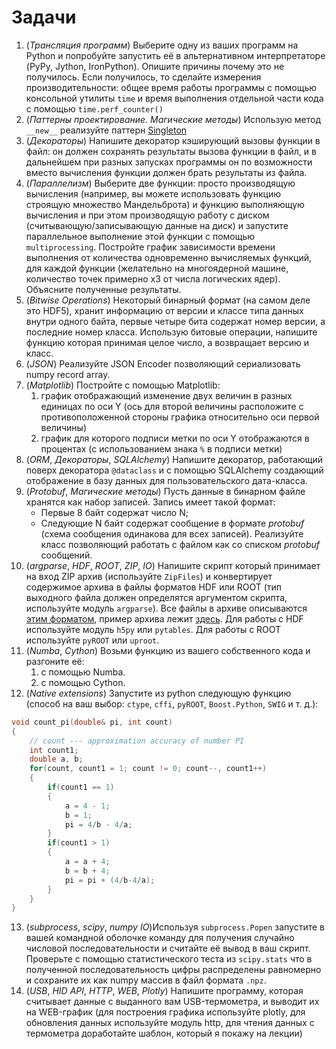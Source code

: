# Задачи

1. (_Трансляция программ_) Выберите одну из ваших программ на Python и попробуйте запустить её в альтернативном интерпретаторе (PyPy, Jython, IronPython). Опишите причины почему это не получилось. Если получилось, то сделайте измерения производительности: общее время работы программы с помощью консольной утилиты `time` и время выполнения отдельной части кода с помощью `time.perf_counter()`
2. (_Паттерны проектирование. Магические методы_) Использую метод `__new__` реализуйте паттерн [Singleton](https://ru.wikipedia.org/wiki/%D0%9E%D0%B4%D0%B8%D0%BD%D0%BE%D1%87%D0%BA%D0%B0_(%D1%88%D0%B0%D0%B1%D0%BB%D0%BE%D0%BD_%D0%BF%D1%80%D0%BE%D0%B5%D0%BA%D1%82%D0%B8%D1%80%D0%BE%D0%B2%D0%B0%D0%BD%D0%B8%D1%8F))
3. (_Декораторы_) Напишите декоратор кэширующий вызовы функции в файл: он должен сохранять результаты вызова функции в файл, и в дальнейшем при разных запусках программы он по возможности вместо вычисления функции должен брать результаты из файла.
4. (_Параллелизм_) Выберите две функции: просто производящую вычисления (например, вы можете использовать функцию строящую множество Мандельброта) и функцию выполняющую вычисления и при этом производящую работу с диском (считывающую/записывающую данные на диск) и запустите параллельное выполнение этой функции с помощью `multiprocessing`. Постройте график зависимости времени выполнения от количества одновременно вычисляемых функций, для каждой функции (желательно на многоядерной машине, количество точек примерно x3 от числа логических ядер). Объясните полученные результаты.
5. (_Bitwise Operations_) Некоторый бинарный формат (на самом деле это HDF5), хранит информацию от версии и классе типа данных внутри одного байта, первые четыре бита содержат номер версии, а последние номер класса. Использую битовые операции, напишите функцию которая принимая целое число, а возвращает версию и класс. 
6. (_JSON_) Реализуйте JSON Encoder позволяющий сериализовать numpy record array.
7. (_Matplotlib_) Постройте с помощью Matplotlib:
   1. график отображающий изменение двух величин в разных единицах по оси Y (ось для второй величины расположите с противоположенной стороны графика относительно оси первой величины) 
   2. график для которого подписи метки по оси Y отображаются в процентах (с использованием знака `%` в подписи метки)  
8. (_ORM_, _Декораторы_, _SQLAlchemy_) Напишите декоратор, работающий поверх декоратора `@dataclass` и с помощью SQLAlchemy создающий отображение в базу данных для пользовательского дата-класса.
9. (_Protobuf_, _Магические методы_) Пусть данные в бинарном файле хранятся как набор записей. Запись имеет такой формат:
   * Первые 8 байт содержат число N;
   * Следующие N байт содержат сообщение в формате _protobuf_ (схема сообщения одинакова для всех записей).
   Реализуйте класс позволяющий работать с файлом как со списком _protobuf_ сообщений.
10. (_argparse_, _HDF_, _ROOT_, _ZIP_, _IO_) Напишите скрипт который принимает на вход ZIP архив (используйте `ZipFiles`) и конвертирует содержимое архива в файлы форматов HDF или ROOT (тип выходного файла должен определятся аргументом скрипта, используйте модуль `argparse`). Все файлы в архиве описываются [этим форматом](../../scp-masters/advanced-python/docs/2021/task_10/README_RDM), пример архива лежит [здесь](../../scp-masters/advanced-python/docs/2021/task_10/data.zip). Для работы с HDF используйте модуль `h5py` или `pytables`. Для работы с ROOT используйте `pyROOT` или `uproot`.
11. (_Numba_, _Cython_) Возьми функцию из вашего собственного кода и разгоните её:
    1. с помощью Numba.
    2. c помощью Cython.
12. (_Native extensions_) Запустите из python следующую функцию (способ на ваш выбор: `ctype`, `cffi`, `pyROOT`, `Boost.Python`, `SWIG` и т. д.): 
```c 
void count_pi(double& pi, int count)
{  
    // count --- approximation accuracy of number PI
    int count1;
    double a, b;
    for(count, count1 = 1; count != 0; count--, count1++)
    {
        if(count1 == 1)
        {
            a = 4 - 1;
            b = 1;
            pi = 4/b - 4/a;
        }
        if(count1 > 1)
        {
            a = a + 4;
            b = b + 4;
            pi = pi + (4/b-4/a);
        }   
    }
}
```
13.  (_subprocess_, _scipy_, _numpy IO_)Используя `subprocess.Popen` запустите в вашей командной оболочке команду для получения случайно числовой последовательности и считайте её вывод в ваш скрипт. Проверьте с помощью статистического теста из `scipy.stats` что в полученной последовательность цифры распределены равномерно и сохраните их как numpy массив в файл формата `.npz`.
14. (_USB_, _HID API_, _HTTP_, _WEB_, _Plotly_) Напишите программу, которая считывает данные с выданного вам USB-термометра, и выводит их на WEB-график (для построения графика используйте plotly, для обновления данных используйте модуль http, для чтения данных с термометра доработайте шаблон, который я покажу на лекции)